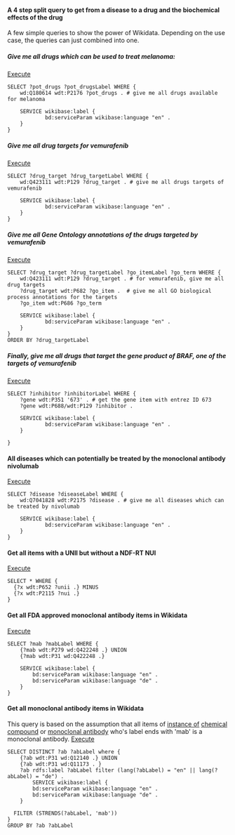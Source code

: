 #### A 4 step split query to get from a disease to a drug and the biochemical effects of the drug
A few simple queries to show the power of Wikidata. Depending on the use case, the queries can just combined into one.


##### Give me all drugs which can be used to treat melanoma:
[Execute](http://tinyurl.com/z6zs8f6)


```sparql
SELECT ?pot_drugs ?pot_drugsLabel WHERE {
	wd:Q180614 wdt:P2176 ?pot_drugs . # give me all drugs available for melanoma
	
  	SERVICE wikibase:label {
            bd:serviceParam wikibase:language "en" .
    }  
}
```

##### Give me all drug targets for vemurafenib
[Execute](http://tinyurl.com/hkvmc4p)


```sparql
SELECT ?drug_target ?drug_targetLabel WHERE {
	wd:Q423111 wdt:P129 ?drug_target . # give me all drugs targets of vemurafenib
	
  	SERVICE wikibase:label {
            bd:serviceParam wikibase:language "en" .
    }  
}
```

##### Give me all Gene Ontology annotations of the drugs targeted by vemurafenib
[Execute](http://tinyurl.com/zcdvyae)

```sparql
SELECT ?drug_target ?drug_targetLabel ?go_itemLabel ?go_term WHERE {
	wd:Q423111 wdt:P129 ?drug_target . # for vemurafenib, give me all drug targets
  	?drug_target wdt:P682 ?go_item .  # give me all GO biological process annotations for the targets
  	?go_item wdt:P686 ?go_term
	
  	SERVICE wikibase:label {
            bd:serviceParam wikibase:language "en" .
    }  
}
ORDER BY ?drug_targetLabel
```

##### Finally, give me all drugs that target the gene product of BRAF, one of the targets of vemurafenib
[Execute](http://tinyurl.com/jt9s6tb)

```sparql
SELECT ?inhibitor ?inhibitorLabel WHERE {
	?gene wdt:P351 '673' . # get the gene item with entrez ID 673
  	?gene wdt:P688/wdt:P129 ?inhibitor .
  
  	SERVICE wikibase:label {
            bd:serviceParam wikibase:language "en" .
    }      
    
}
```

#### All diseases which can potentially be treated by the monoclonal antibody nivolumab
[Execute](http://tinyurl.com/hjfwoj5)

```sparql
SELECT ?disease ?diseaseLabel WHERE {
	wd:Q7041828 wdt:P2175 ?disease . # give me all diseases which can be treated by nivolumab
	
  	SERVICE wikibase:label {
            bd:serviceParam wikibase:language "en" .
    }  
}
```

#### Get all items with a UNII but without a NDF-RT NUI
[Execute](http://tinyurl.com/jtgesp8)

```sparql
SELECT * WHERE {
  {?x wdt:P652 ?unii .} MINUS 
  {?x wdt:P2115 ?nui .}
}
```

#### Get all FDA approved monoclonal antibody items in Wikidata
[Execute](http://tinyurl.com/zf95wl7)

```sparql
SELECT ?mab ?mabLabel WHERE {
	{?mab wdt:P279 wd:Q422248 .} UNION
  	{?mab wdt:P31 wd:Q422248 .}

	SERVICE wikibase:label {
    	bd:serviceParam wikibase:language "en" .
    	bd:serviceParam wikibase:language "de" .
	}
}
```

#### Get all monoclonal antibody items in Wikidata
This query is based on the assumption that all items of [instance of](http://www.wikidata.org/entity/P31) [chemical compound](http://www.wikidata.org/entity/Q11173) or [monoclonal antibody](http://www.wikidata.org/entity/Q12140) who's label ends with 'mab' is a monoclonal antibody.
[Execute](http://tinyurl.com/jy6ynxp)

```sparql
SELECT DISTINCT ?ab ?abLabel where {
	{?ab wdt:P31 wd:Q12140 .} UNION
  	{?ab wdt:P31 wd:Q11173 . }
    ?ab rdfs:label ?abLabel filter (lang(?abLabel) = "en" || lang(?abLabel) = "de") .	
  	    SERVICE wikibase:label {
        bd:serviceParam wikibase:language "en" .
        bd:serviceParam wikibase:language "de" .
    }
  
  FILTER (STRENDS(?abLabel, 'mab'))
}
GROUP BY ?ab ?abLabel
```
